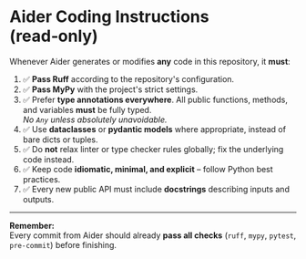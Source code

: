 # Aider Coding Instructions (read‑only)

Whenever Aider generates or modifies **any** code in this repository, it **must**:

1. ✅ **Pass Ruff** according to the repository's configuration.
2. ✅ **Pass MyPy** with the project's strict settings.
3. ✅ Prefer **type annotations everywhere**. All public functions, methods, and variables **must** be fully typed.  
   *No `Any` unless absolutely unavoidable.*
4. ✅ Use **dataclasses** or **pydantic models** where appropriate, instead of bare dicts or tuples.
5. ✅ Do **not** relax linter or type checker rules globally; fix the underlying code instead.
6. ✅ Keep code **idiomatic, minimal, and explicit** – follow Python best practices.
7. ✅ Every new public API must include **docstrings** describing inputs and outputs.

---

**Remember:**  
Every commit from Aider should already **pass all checks** (`ruff`, `mypy`, `pytest`, `pre-commit`) before finishing.
